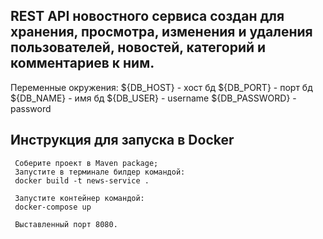 REST API новостного сервиса создан для хранения, просмотра, изменения и удаления пользователей, новостей, категорий и комментариев к ним.
-
Переменные окружения:
${DB_HOST} - хост бд 
${DB_PORT} - порт бд
${DB_NAME} - имя бд
${DB_USER} - username
${DB_PASSWORD} - password

Инструкция для запуска в Docker
-
     Соберите проект в Maven package;
     Запустите в терминале билдер командой:
     docker build -t news-service .

     Запустите контейнер командой:
     docker-compose up

     Выставленный порт 8080.

